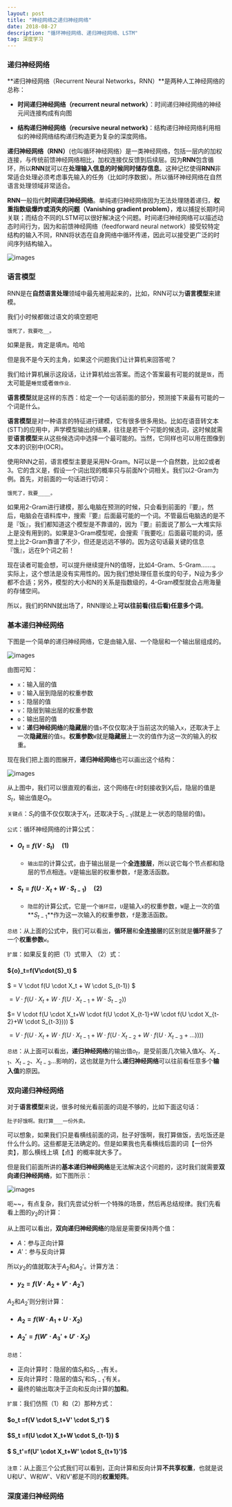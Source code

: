 ```yaml
---
layout: post
title: "神经网络之递归神经网络"
date: 2018-08-27
description: "循环神经网络、递归神经网络、LSTM"
tag: 深度学习
---
```


### 递归神经网络

**递归神经网络（Recurrent Neural Networks，RNN）**是两种人工神经网络的总称：

- **时间递归神经网络（recurrent neural network）**：时间递归神经网络的神经元间连接构成有向图

- **结构递归神经网络（recursive neural network)**：结构递归神经网络利用相似的神经网络结构递归构造更为复杂的深度网络。

**递归神经网络（RNN）**(也叫循环神经网络）是一类神经网络，包括一层内的加权连接，与传统前馈神经网络相比，加权连接仅反馈到后续层。因为**RNN**包含循环，所以**RNN**就可以在**处理输入信息的时候同时储存信息**。这种记忆使得**RNN**非常适合处理必须考虑事先输入的任务（比如时序数据）。所以循环神经网络在自然语言处理领域非常适合。

**RNN**一般指代**时间递归神经网络**。单纯递归神经网络因为无法处理随着递归，**权重指数级爆炸或消失的问题（Vanishing gradient problem）**，难以捕捉长期时间关联；而结合不同的LSTM可以很好解决这个问题。时间递归神经网络可以描述动态时间行为，因为和前馈神经网络（feedforward neural network）接受较特定结构的输入不同，RNN将状态在自身网络中循环传递，因此可以接受更广泛的时间序列结构输入。

![images](/images/dl/89.png)

### 语言模型

RNN是在**自然语言处理**领域中最先被用起来的，比如，RNN可以为**语言模型**来建模。

我们小时候都做过语文的填空题吧

```
饿死了，我要吃__。
```

如果是我，肯定是填`肉`。哈哈

但是我不是今天的主角，如果这个问题我们让计算机来回答呢？

我们给计算机展示这段话，让计算机给出答案。而这个答案最有可能的就是`饭`，而太可能是`睡觉`或者`做作业`.

**语言模型**就是这样的东西：给定一个一句话前面的部分，预测接下来最有可能的一个词是什么。

**语言模型**是对一种语言的特征进行建模，它有很多很多用处。比如在语音转文本(STT)的应用中，声学模型输出的结果，往往是若干个可能的候选词，这时候就需要**语言模型**来从这些候选词中选择一个最可能的。当然，它同样也可以用在图像到文本的识别中(OCR)。

使用RNN之前，语言模型主要是采用N-Gram。N可以是一个自然数，比如2或者3。它的含义是，假设一个词出现的概率只与前面N个词相关。我们以2-Gram为例。首先，对前面的一句话进行切词：

```
饿死了，我要____。
```

如果用2-Gram进行建模，那么电脑在预测的时候，只会看到前面的『要』，然后，电脑会在语料库中，搜索『要』后面最可能的一个词。不管最后电脑选的是不是『饭』，我们都知道这个模型是不靠谱的，因为『要』前面说了那么一大堆实际上是没有用到的。如果是3-Gram模型呢，会搜索『我要吃』后面最可能的词，感觉上比2-Gram靠谱了不少，但还是远远不够的。因为这句话最关键的信息『饿』，远在9个词之前！

现在读者可能会想，可以提升继续提升N的值呀，比如4-Gram、5-Gram.......。实际上，这个想法是没有实用性的。因为我们想处理任意长度的句子，N设为多少都不合适；另外，模型的大小和N的关系是指数级的，4-Gram模型就会占用海量的存储空间。

所以，我们的RNN就出场了，RNN理论上**可以往前看(往后看)任意多个词**。



### 基本递归神经网络

下图是一个简单的递归神经网络，它是由输入层、一个隐层和一个输出层组成的。

![images](/images/dl/90.png)

由图可知：

- `x`：输入层的值
- `U`：输入层到隐层的权重参数
- `s`：隐层的值
- `v`：隐层到输出层的权重参数
- `o`：输出层的值
- `W`：**递归神经网络**的**隐藏层**的值`s`不仅仅取决于当前这次的输入`x`，还取决于上一次**隐藏层**的值`s`。**权重参数**`W`就是**隐藏层**上一次的值作为这一次的输入的权重。

现在我们把上面的图展开，**递归神经网络**也可以画出这个结构：

![images](/images/dl/91.png)

从上图中，我们可以很直观的看出，这个网络在`t`时刻接收到$X_t$后，隐层的值是$S_t$，输出值是$O_t$。

`关键点`：$S_t$的值不仅仅取决于$X_t$，还取决于$S_{t-1}$(就是上一状态的隐层的值)。

`公式`：循环神经网络的计算公式：

- #### **$O_t=f(V \cdot S_t) \quad (1)$**

  - `输出层`的计算公式，由于输出层是一个**全连接层**，所以说它每个节点都和隐层的节点相连。`V`是输出层的权重参数，`f`是激活函数。

- #### **$S_t=f(U \cdot X_t+W \cdot S_{t-1}) \quad (2)$**

  - `隐层`的计算公式，它是一个`循环层`，`U`是输入`x`的权重参数，`W`是上一次的值**$S_{t-1}$**作为这一次输入的权重参数，`f`是激活函数。

`总结`：从上面的公式中，我们可以看出，**循环层**和**全连接层**的区别就是**循环层**多了一个**权重参数**`w`。

`扩展`：如果反复的把（1）式带入 （2）式：

#### ${o}_t=f(V\cdot{S}_t) $

$ = V \cdot f(U \cdot X_t + W \cdot S_{t-1}) $

$= V \cdot f(U \cdot X_t+W \cdot f(U \cdot X_{t-1}+W \cdot S_{t-2}))$

$= V \cdot f(U \cdot X_t+W \cdot f(U \cdot X_{t-1}+W \cdot f(U \cdot X_{t-2}+W \cdot S_{t-3}))) $

$= V \cdot f(U \cdot X_t+W \cdot f(U \cdot X_{t-1}+W \cdot f(U \cdot X_{t-2}+W \cdot f(U \cdot X_{t-3}+...))))$

`总结`：从上面可以看出，**递归神经网络**的输出值$o_t$，是受前面几次输入值$X_t、X_{t-1}、X_{t-2}、X_{t-3}$...影响的，这也就是为什么**递归神经网络**可以往前看任意多个**输入值**的原因。



### 双向递归神经网络

对于**语言模型**来说，很多时候光看前面的词是不够的，比如下面这句话：

```
肚子好饿啊。我打算___一份外卖。
```

可以想象，如果我们只是看横线前面的词，肚子好饿啊，我打算做饭，去吃饭还是什么什么的。这些都是无法确定的。但是如果我也先看横线后面的词【一份外卖】，那么横线上填【点】的概率就大多了。

但是我们前面所讲的**基本递归神经网络**是无法解决这个问题的，这时我们就需要**双向递归神经网络**，如下图所示：

![images](/images/dl/92.png)

呃~~，有点复杂，我们先尝试分析一个特殊的场景，然后再总结规律。我们先看看上图的$y_2$的计算：

从上图可以看出，**双向递归神经网络**的隐层是需要保持两个值：

- $A$：参与正向计算
- $A'$：参与反向计算

所以$y_2$的值就取决于$A_2$和$A_2'$。计算方法：

- #### $y_2=f(V \cdot A_2+V' \cdot A_2')$

$A_2$和$A_2'$则分别计算：

- #### $A_2 = f(W \cdot A_1+U \cdot X_2)$

- #### $A_2'=f(W' \cdot A_3'+U' \cdot X_2)$

`总结`：

- 正向计算时：隐层的值$S_t$和$S_{t-1}$有关。
- 反向计算时：隐层的值$S_t'$和$S_{t-1}'$有关。
- 最终的输出取决于正向和反向计算的**加和**。

`扩展`：我们仿照（1）和（2）那种方式：

#### $o_t =f(V \cdot S_t+V' \cdot S_t') $

#### $S_t =f(U \cdot X_t+W \cdot S_{t-1}) $

#### $ S_t'=f(U' \cdot X_t+W' \cdot S_{t+1}')$

`注意`：从上面三个公式我们可以看到，正向计算和反向计算**不共享权重**，也就是说U和U'、W和W'、V和V'都是不同的**权重矩阵**。



### 深度递归神经网络